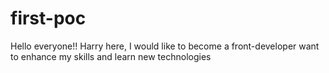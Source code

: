 # first-poc
Hello everyone!!
Harry here, I would like to become a front-developer
want to enhance my skills and learn new technologies
